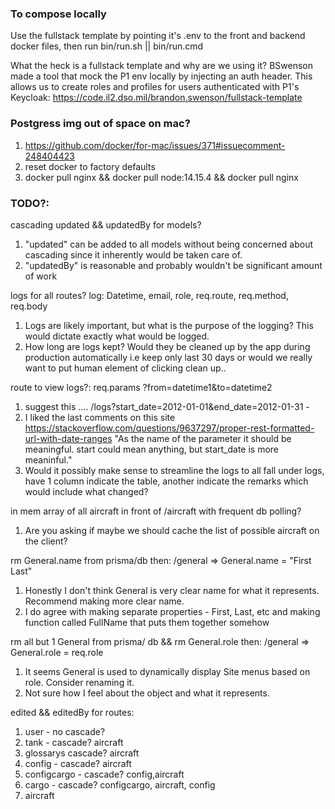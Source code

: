 ### To compose locally

Use the fullstack template by pointing it's .env to the front and backend docker files, then run bin/run.sh || bin/run.cmd

What the heck is a fullstack template and why are we using it? BSwenson made a tool that mock the P1 env locally by injecting an auth header. This allows us to create roles and profiles for users authenticated with P1's Keycloak: https://code.il2.dso.mil/brandon.swenson/fullstack-template

### Postgress img out of space on mac?

1. https://github.com/docker/for-mac/issues/371#issuecomment-248404423
2. reset docker to factory defaults
3. docker pull nginx && docker pull node:14.15.4 && docker pull nginx

### TODO?:

cascading updated && updatedBy for models?
1. "updated" can be added to all models without being concerned about cascading since it inherently would be taken care of.
2. "updatedBy" is reasonable and probably wouldn't be significant amount of work

logs for all routes? log: Datetime, email, role, req.route, req.method, req.body
1. Logs are likely important, but what is the purpose of the logging? This would dictate exactly what would be logged.
2. How long are logs kept? Would they be cleaned up by the app during production automatically i.e keep only last 30 days or would we really want to put human element of clicking clean up..

route to view logs?: req.params ?from=datetime1&to=datetime2
1. suggest this .... /logs?start_date=2012-01-01&end_date=2012-01-31 -
2. I liked the last comments on this site https://stackoverflow.com/questions/9637297/proper-rest-formatted-url-with-date-ranges "As the name of the parameter it should be meaningful. start could mean anything, but start_date is more meaninful."
3. Would it possibly make sense to streamline the logs to all fall under logs, have 1 column indicate the table, another indicate the remarks which would include what changed?

in mem array of all aircraft in front of /aircraft with frequent db polling?
1. Are you asking if maybe we should cache the list of possible aircraft on the client?

rm General.name from prisma/db then: /general => General.name = "First Last"
1. Honestly I don't think General is very clear name for what it represents. Recommend making more clear name.
2. I do agree with making separate properties - First, Last, etc and making function called FullName that puts them together somehow

rm all but 1 General from prisma/ db && rm General.role then: /general => General.role = req.role
1. It seems General is used to dynamically display Site menus based on role. Consider renaming it.
2. Not sure how I feel about the object and what it represents.

edited && editedBy for routes:
1. user - no cascade?
2. tank - cascade? aircraft
3. glossarys cascade? aircraft
4. config - cascade? aircraft
5. configcargo - cascade? config,aircraft
6. cargo - cascade? configcargo, aircraft, config
7. aircraft